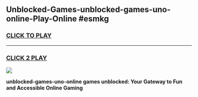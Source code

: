 
## Unblocked-Games-unblocked-games-uno-online-Play-Online #esmkg
<h3>
<a href="https://news.freeplayer.one?title=unblocked-games-uno-online&ref=3">CLICK TO PLAY</a></h3>
<hr>

<h3>
<a href="https://news.freeplayer.one?title=unblocked-games-uno-online&ref=3">CLICK 2 PLAY</a>
  
</h3>

<a href="https://news.freeplayer.one?title=unblocked-games-uno-online&ref=3"><img src="https://clearcache.store/games.png"></a>


**unblocked-games-uno-online games unblocked: Your Gateway to Fun and Accessible Online Gaming**
